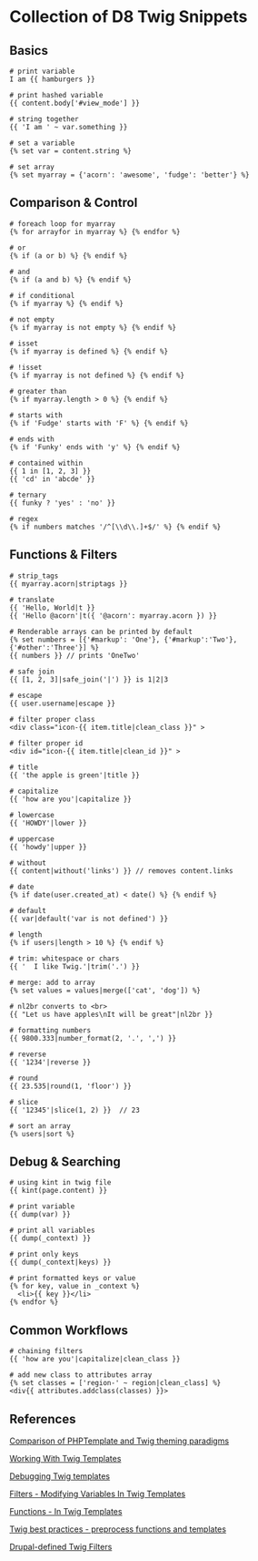# Collection of D8 Twig Snippets

## Basics

```
# print variable 
I am {{ hamburgers }}
``` 

```
# print hashed variable 
{{ content.body['#view_mode'] }}
``` 

```
# string together
{{ 'I am ' ~ var.something }}
``` 

```
# set a variable
{% set var = content.string %}
``` 

```
# set array
{% set myarray = {'acorn': 'awesome', 'fudge': 'better'} %}
``` 

## Comparison & Control  

```
# foreach loop for myarray
{% for arrayfor in myarray %} {% endfor %}
``` 

```
# or
{% if (a or b) %} {% endif %} 
```

```
# and
{% if (a and b) %} {% endif %} 
```

```
# if conditional
{% if myarray %} {% endif %}
``` 

```
# not empty 
{% if myarray is not empty %} {% endif %}
``` 

```
# isset 
{% if myarray is defined %} {% endif %}
``` 

```
# !isset
{% if myarray is not defined %} {% endif %}
``` 

```
# greater than 
{% if myarray.length > 0 %} {% endif %} 
```
 
```
# starts with 
{% if 'Fudge' starts with 'F' %} {% endif %}
``` 

```
# ends with 
{% if 'Funky' ends with 'y' %} {% endif %}
``` 


```
# contained within  
{{ 1 in [1, 2, 3] }}
{{ 'cd' in 'abcde' }}
``` 


```
# ternary 
{{ funky ? 'yes' : 'no' }} 
``` 


```
# regex 
{% if numbers matches '/^[\\d\\.]+$/' %} {% endif %}
``` 



## Functions & Filters

```
# strip_tags
{{ myarray.acorn|striptags }} 
``` 

```
# translate 
{{ 'Hello, World|t }} 
{{ 'Hello @acorn'|t({ '@acorn': myarray.acorn }) }}
``` 

```
# Renderable arrays can be printed by default 
{% set numbers = [{'#markup': 'One'}, {'#markup':'Two'}, {'#other':'Three'}] %}
{{ numbers }} // prints 'OneTwo' 
``` 

```
# safe join 
{{ [1, 2, 3]|safe_join('|') }} is 1|2|3
``` 

```
# escape 
{{ user.username|escape }}
``` 

```
# filter proper class
<div class="icon-{{ item.title|clean_class }}" >
``` 

```
# filter proper id
<div id="icon-{{ item.title|clean_id }}" >
``` 

```
# title
{{ 'the apple is green'|title }}
``` 

```
# capitalize
{{ 'how are you'|capitalize }}
``` 

```
# lowercase
{{ 'HOWDY'|lower }}
``` 

```
# uppercase
{{ 'howdy'|upper }}
``` 

```
# without 
{{ content|without('links') }} // removes content.links
``` 

```
# date 
{% if date(user.created_at) < date() %} {% endif %} 
``` 

```
# default 
{{ var|default('var is not defined') }}
``` 

```
# length  
{% if users|length > 10 %} {% endif %}
``` 

```
# trim: whitespace or chars  
{{ '  I like Twig.'|trim('.') }}
``` 

```
# merge: add to array 
{% set values = values|merge(['cat', 'dog']) %} 
``` 

```
# nl2br converts to <br>
{{ "Let us have apples\nIt will be great"|nl2br }} 
``` 

```
# formatting numbers
{{ 9800.333|number_format(2, '.', ',') }}
``` 

```
# reverse
{{ '1234'|reverse }}
``` 

```
# round
{{ 23.535|round(1, 'floor') }}
``` 

```
# slice
{{ '12345'|slice(1, 2) }}  // 23
``` 

```
# sort an array 
{% users|sort %}
``` 




## Debug & Searching

```
# using kint in twig file 
{{ kint(page.content) }}
``` 

```
# print variable
{{ dump(var) }}
``` 

```
# print all variables
{{ dump(_context) }}
``` 

```
# print only keys 
{{ dump(_context|keys) }}
``` 

```
# print formatted keys or value 
{% for key, value in _context %}
  <li>{{ key }}</li>
{% endfor %}
``` 



## Common Workflows

```
# chaining filters
{{ 'how are you'|capitalize|clean_class }}
``` 

```
# add new class to attributes array 
{% set classes = ['region-' ~ region|clean_class] %}
<div{{ attributes.addclass(classes) }}>
``` 


## References


[Comparison of PHPTemplate and Twig theming paradigms](https://www.drupal.org/node/1918824)

[Working With Twig Templates](https://www.drupal.org/node/2186401)

[Debugging Twig templates](https://www.drupal.org/node/1906392)

[Filters - Modifying Variables In Twig Templates](https://www.drupal.org/node/2357633)

[Functions - In Twig Templates](https://www.drupal.org/node/2486991)

[Twig best practices - preprocess functions and templates](https://www.drupal.org/node/1920746)

[Drupal-defined Twig Filters](https://api.drupal.org/api/drupal/core%21lib%21Drupal%21Core%21Template%21TwigExtension.php/function/TwigExtension%3A%3AgetFilters/8)

